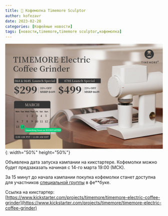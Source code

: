 ```yaml
---
title: 📰 Кофемолка Timemore Sculptor
author: kofezavr
date: 2023-02-28
categories: [Кофейные новости]
tags: [новости,timemore,timemore sculptor,кофемолка]
--- 
```

![Кофемолка Timemore Sculptor](/assets/img/posts/23/02/sculptor.jpg){: width="50%" height="50%"}

Объявлена дата запуска кампании на кикстартере. Кофемолки можно будет предзаказать начиная с 14-го марта 19:00 (МСК).

За 15 минут до начала кампании покупка кофемолки станет доступна для участников [специальной группы](https://www.facebook.com/groups/www.timemore.sculptor) в фе**буке.

Ссылка на кикстартер: [https://www.kickstarter.com/projects/timemore/timemore-electric-coffee-grinder](https://www.kickstarter.com/projects/timemore/timemore-electric-coffee-grinder)